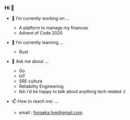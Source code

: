 ### Hi 👋

- 🔭 I’m currently working on ...
  - A platform to manage my finances
  - Advent of Code 2020
  
- 🌱 I’m currently learning ...
  - Rust 
  
- 💬 Ask me about ...
  - Go
  - IoT
  - SRE culture 
  - Reliability Engineering 
  - tbh i'd be happy to talk about anything tech related :) 
  
- 📫 How to reach me: ...
  - email : fonseka.live@gmail.com
